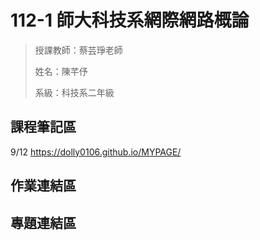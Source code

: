 # 112-1 師大科技系網際網路概論


> 授課教師：蔡芸琤老師
> 
> 姓名：陳芊伃
> 
> 系級：科技系二年級
## 課程筆記區
9/12 https://dolly0106.github.io/MYPAGE/
## 作業連結區
## 專題連結區



